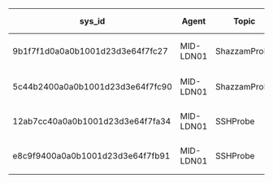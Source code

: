 | sys\_id                          | Agent     | Topic        | Direction  | State     | Created on          | Payload (resumo)                                                      |
| -------------------------------- | --------- | ------------ | ---------- | --------- | ------------------- | --------------------------------------------------------------------- |
| 9b1f7f1d0a0a0b1001d23d3e64f7fc27 | MID-LDN01 | ShazzamProbe | **output** | ready     | 2025-05-30 10:01:02 | `<probe><ip>10.1.1.100</ip><ports>22,135</ports></probe>`             |
| 5c44b2400a0a0b1001d23d3e64f7fc90 | MID-LDN01 | ShazzamProbe | **input**  | processed | 2025-05-30 10:01:15 | `<probe_result><ip>10.1.1.100</ip><port>22</port>...</probe_result>`  |
| 12ab7cc40a0a0b1001d23d3e64f7fa34 | MID-LDN01 | SSHProbe     | **output** | ready     | 2025-05-30 10:02:01 | `<probe><ip>10.1.1.100</ip></probe>`                                  |
| e8c9f9400a0a0b1001d23d3e64f7fb91 | MID-LDN01 | SSHProbe     | **input**  | processed | 2025-05-30 10:02:20 | `<probe_result><host_name>srv-linux-01</host_name>...</probe_result>` |
